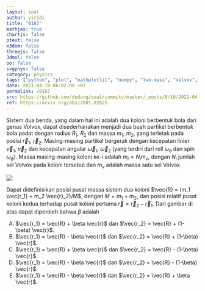 ```yaml
---
layout: soal
author: viridi
title: "0187"
mathjax: true
chartjs: false
ptext: false
x3dom: false
threejs: false
3dmol: false
oo: false
svgphys: false
category: physics
tags: ["python", "plot", "mathplotlit", "numpy", "two-mass", "volvox", "ellipse", "fi3201", "2020-2"]
date: 2021-04-10 06:02:00 +07
permalink: /0187
src: https://github.com/dudung/soal/commits/master/_posts/0/18/2021-04-10-two-mass-system-1.md
ref: https://arxiv.org/abs/2001.02825
---
```

Sistem dua benda, yang dalam hal ini adalah dua koloni berbentuk bola dari genus Volvox, dapat disederhanakan menjadi dua buah partikel berbentuk bola padat dengan radius $R_1$, $R_2$ dan massa $m_1$, $m_2$, yang terletak pada posisi $\vec{r} _1$, $\vec{r} _2$. Masing-masing partikel bergerak dengan kecepatan linier $\vec{v}_1$, $\vec{v}_2$ dan kecepatan angular $\vec{\omega} _1$,  $\vec{\omega} _2$ (yang terdiri dari roll $\omega _\theta$ dan spin $\omega _\phi$). Massa masing-masing koloni ke-$i$ adalah $m_i = N_i m _v$, dengan $N_i$ jumlah sel Volvox pada koloni tersebut dan $m_v$ adalah massa satu sel Volvox. 

![]({{site.baseurl}}/assets/img/0/18/0186.png)

Dapat didefinisikan posisi pusat massa sistem dua koloni $\vec{R} = (m_1 \vec{r_1} + m_2 \vec{r}_2)/M$, dengan $M = m_1 + m_2$, dan posisi relatif pusat koloni kedua terhadap pusat koloni pertama $\vec{r} = \vec{r}_2 - \vec{r}_1$. Dari gambar di atas dapat diperoleh bahwa $\beta$ adalah

<ol type="A">
<li>$\vec{r_1} = \vec{R} + \beta \vec{r}$ dan $\vec{r_2} = \vec{R} + (1-\beta) \vec{r}$.
<li>$\vec{r_1} = \vec{R} - \beta \vec{r}$ dan $\vec{r_2} = \vec{R} + (1-\beta) \vec{r}$.
<li>$\vec{r_1} = \vec{R} + \beta \vec{r}$ dan $\vec{r_2} = \vec{R} - (1-\beta) \vec{r}$.
<li>$\vec{r_1} = \vec{R} - \beta \vec{r}$ dan $\vec{r_2} = \vec{R} - (1-\beta) \vec{r}$.
<li>$\vec{r_1} = \vec{R} - \beta \vec{r}$ dan $\vec{r_2} = \vec{R} + \beta \vec{r}$.
